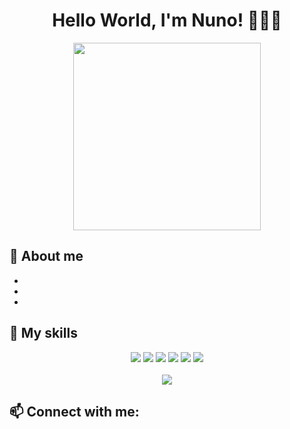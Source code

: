 
<div align="center">
<h1>Hello World, I'm Nuno! 👩🏻‍💻</h1>
<img height="300em" src="https://media.discordapp.net/attachments/828075838259331093/951318204448391178/tumblr_mqu238Cng11rfw7flo1_400_1.gif">
</div>

<h2>📌  About me</h2>
<ul>
  <li>
  <li>
  <li>       
</ul>

<h2>🎨  My skills</h2>
<div align="center">
<img src="https://img.shields.io/badge/HTML5-E34F26?style=for-the-badge&logo=html5&logoColor=white">
<img src="https://img.shields.io/badge/CSS3-1572B6?style=for-the-badge&logo=css3&logoColor=white">
<img src="https://img.shields.io/badge/JavaScript-F7DF1E?style=for-the-badge&logo=javascript&logoColor=black">
<img src="https://img.shields.io/badge/PHP-777BB4?style=for-the-badge&logo=php&logoColor=white">
<img src="https://img.shields.io/badge/Laravel-FF2D20?style=for-the-badge&logo=laravel&logoColor=white">
<img src="https://img.shields.io/badge/Vue.js-35495E?style=for-the-badge&logo=vue.js&logoColor=4FC08D">
<br>
<br>
<img src="https://github-readme-stats.vercel.app/api?username=nunopalomino&show_icons=true&theme=gruvbox">
</div>

<h2>📫 Connect with me:</h2>
